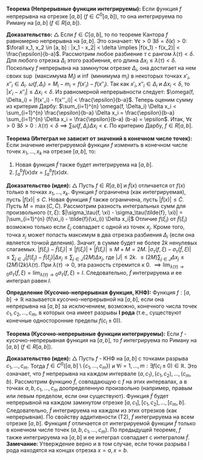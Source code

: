 
**Теорема (Непрерывные функции интегрируемы):**
Если функция $f$ непрерывна на отрезке $[a, b]$ ($f \in C^0[a, b]$), то она интегрируема по Риману на $[a, b]$ ($f \in R[a, b]$).

**Доказательство:**
$\triangle$ Если $f \in C[a, b]$, то по теореме Кантора $f$ равномерно непрерывна на $[a, b]$.
Это означает: $\forall \epsilon > 0 \ \exists \delta = \delta(\epsilon) > 0 :$
$\forall x_1, x_2 \in [a, b] : |x_1 - x_2| < \delta \implies |f(x_1) - f(x_2)| < \frac{\epsilon}{b-a}$.
Рассмотрим любое разбиение $\tau$ с рангом $\lambda(\tau) < \delta$.
Для любого отрезка $\Delta_i$ этого разбиения, его длина $\Delta x_i \le \lambda(\tau) < \delta$.
Поскольку $f$ непрерывна на замкнутом отрезке $\Delta_i$, она достигает на нем своих $\sup$ (максимума $M_i$) и $\inf$ (минимума $m_i$) в некоторых точках $x'_i, x''_i \in \Delta_i$.
$\omega(f, \Delta_i) = M_i - m_i = f(x'_i) - f(x''_i)$.
Так как $x'_i, x''_i \in \Delta_i$ и $\Delta x_i < \delta$, то $|x'_i - x''_i| \le \Delta x_i < \delta$.
Из равномерной непрерывности следует:
$\omega(f, \Delta_i) = |f(x'_i) - f(x''_i)| < \frac{\epsilon}{b-a}$.
Теперь оценим сумму из критерия Дарбу:
$\sum_{i=1}^{n} \omega(f, \Delta_i) \Delta x_i < \sum_{i=1}^{n} \frac{\epsilon}{b-a} \Delta x_i = \frac{\epsilon}{b-a} \sum_{i=1}^{n} \Delta x_i = \frac{\epsilon}{b-a} (b-a) = \epsilon$.
Итак, $\forall \epsilon > 0 \ \exists \delta > 0 : \lambda(\tau) < \delta \implies \sum \omega(f, \Delta_i) \Delta x_i < \epsilon$.
По критерию Дарбу, $f \in R[a, b]$.

**Теорема (Интеграл не зависит от значений в конечном числе точек):**
Если значение интегрируемой функции $f$ изменить в конечном числе точек $x_1, \dots, x_k$ на отрезке $[a, b]$, то:
1.  Новая функция $\tilde{f}$ также будет интегрируема на $[a, b]$.
2.  $\int_a^b \tilde{f}(x) dx = \int_a^b f(x) dx$.

**Доказательство (идея):**
$\triangle$ Пусть $f \in R[a, b]$ и $\tilde{f}(x)$ отличается от $f(x)$ только в точках $x_1, \dots, x_k$.
Функция $f$ ограничена (как интегрируемая), пусть $|f(x)| \le C$.
Новая функция $\tilde{f}$ также ограничена, пусть $|\tilde{f}(x)| \le \tilde{C}$.
Пусть $M = \max(C, \tilde{C})$.
Рассмотрим разность интегральных сумм для произвольного $(\tau, \xi)$:
$|\sigma_\tau(f, \xi) - \sigma_\tau(\tilde{f}, \xi)| = |\sum_{i=1}^{n} (f(\xi_i) - \tilde{f}(\xi_i)) \Delta x_i|$
Отличие $f(\xi_i)$ от $\tilde{f}(\xi_i)$ возможно только если $\xi_i$ совпадает с одной из точек $x_j$. Кроме того, точка $x_j$ может попасть максимум в два отрезка разбиения $\Delta_i$ (если она является точкой деления).
Значит, в сумме будет не более $2k$ ненулевых слагаемых.
$|f(\xi_i) - \tilde{f}(\xi_i)| \le |f(\xi_i)| + |\tilde{f}(\xi_i)| \le M + M = 2M$.
$|\sigma_\tau(f, \xi) - \sigma_\tau(\tilde{f}, \xi)| \le \sum_{j \in J} |f(\xi_j) - \tilde{f}(\xi_j)| \Delta x_j \le \sum_{j \in J} (2M) \Delta x_j$, где $|J| \le 2k$.
$\le (2M) \sum_{j \in J} \Delta x_j \le (2M) (2k) \lambda(\tau)$.
При $\lambda(\tau) \to 0$, эта разность стремится к 0.
$\implies \lim_{\lambda(\tau) \to 0} \sigma_\tau(\tilde{f}, \xi) = \lim_{\lambda(\tau) \to 0} \sigma_\tau(f, \xi) = I$.
Следовательно, $\tilde{f}$ интегрируема и ее интеграл равен $I$.


**Определение (Кусочно-непрерывная функция, КНФ):**
Функция $f: [a, b] \to \mathbb{R}$ называется кусочно-непрерывной на $[a, b]$, если она непрерывна на $[a, b]$ за исключением, возможно, конечного числа точек $c_1, c_2, \dots, c_m$, в которых она имеет разрывы **I рода** (т.е., существуют конечные односторонние пределы $f(c_i \pm 0)$).

**Теорема (Кусочно-непрерывные функции интегрируемы):**
Если $f$ - кусочно-непрерывная функция на $[a, b]$, то $f$ интегрируема по Риману на $[a, b]$ ($f \in R[a, b]$).

**Доказательство (идея):**
$\triangle$ Пусть $f$ - КНФ на $[a, b]$ с точками разрыва $c_1, \dots, c_m$.
Тогда $f \in C^0([a, b] \setminus \{c_1, \dots, c_m\})$ и $\forall i=1,\dots,m : \exists f(c_i \pm 0) \in \mathbb{R}$.
Это означает, что $f$ непрерывна на каждом интервале $(a, c_1), (c_1, c_2), \dots, (c_m, b)$.
Рассмотрим функцию $\tilde{f}$, совпадающую с $f$ на этих интервалах, а в точках $a, b, c_1, \dots, c_m$ доопределенную произвольно (например, правым или левым пределом, если они существуют).
Функция $\tilde{f}$ будет непрерывной на каждом замкнутом отрезке $[a, c_1], [c_1, c_2], \dots, [c_m, b]$.
Следовательно, $\tilde{f}$ интегрируема на каждом из этих отрезков (как непрерывная).
По свойству аддитивности (Т2), $\tilde{f}$ интегрируема на всем отрезке $[a, b]$.
Функция $f$ отличается от интегрируемой функции $\tilde{f}$ только в конечном числе точек ($a, b, c_1, \dots, c_m$).
По предыдущей теореме, $f$ также интегрируема на $[a, b]$ и ее интеграл совпадает с интегралом $\tilde{f}$.
**Замечание:** Утверждение верно и в том случае, если точки разрыва I рода находятся на концах отрезка $x=a, x=b$.

